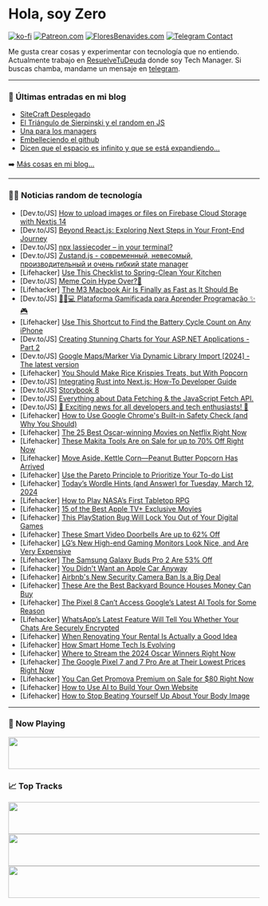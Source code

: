 # Hola, soy Zero

[![ko-fi](https://ko-fi.com/img/githubbutton_sm.svg)](https://ko-fi.com/J3J4N0LUK)
[![Patreon.com](https://img.shields.io/endpoint.svg?url=https%3A%2F%2Fshieldsio-patreon.vercel.app%2Fapi%3Fusername%3Dzerodragon%26type%3Dpatrons&style=for-the-badge)](https://patreon.com/zerodragon)
[![FloresBenavides.com](https://img.shields.io/website?down_message=oops&label=MiBlog&style=for-the-badge&up_message=online&url=https%3A%2F%2Ffloresbenavides.com)](https://floresbenavides.com)
[![Telegram Contact](https://img.shields.io/badge/escr%C3%ADbeme-ZeroDragon-%2326A5E4?style=for-the-badge&logo=telegram)](https://t.me/zerodragon)

Me gusta crear cosas y experimentar con tecnología que no entiendo.
Actualmente trabajo en [ResuelveTuDeuda](http://github.com/resuelve) donde soy Tech Manager.
Si buscas chamba, mandame un mensaje en [telegram](https://t.me/zerodragon).

---

### 📕 Últimas entradas en mi blog
<!-- BLOG-POST-LIST:START -->
- [SiteCraft Desplegado](https://floresbenavides.com/sitecraft-desplegado/)
- [El Triángulo de Sierpinski y el random en JS](https://floresbenavides.com/el-triangulo-de-sierpinski-y-el-random-en-js/)
- [Una para los managers](https://floresbenavides.com/una-para-los-managers/)
- [Embelleciendo el github](https://floresbenavides.com/embelleciendo-el-github/)
- [Dicen que el espacio es infinito y que se está expandiendo…](https://floresbenavides.com/dicen-que-el-espacio-es-infinito-y-que-se-esta-expandiendo/)
<!-- BLOG-POST-LIST:END -->

➡️ [Más cosas en mi blog...](https://floresbenavides.com)

---

### 👨‍💻 Noticias random de tecnología
<!-- TECH-POSTS:START -->
- [Dev.to/JS] [How to upload images or files on Firebase Cloud Storage with Nextjs 14](https://dev.to/thatanjan/how-to-upload-images-or-files-on-firebase-cloud-storage-with-nextjs-14-3dpf)
- [Dev.to/JS] [Beyond React.js: Exploring Next Steps in Your Front-End Journey](https://dev.to/visavadiyavrushik/beyond-reactjs-exploring-next-steps-in-your-front-end-journey-1e93)
- [Dev.to/JS] [npx lassiecoder – in your terminal?](https://dev.to/lassiecoder/npx-lassiecoder-in-your-terminal-282e)
- [Dev.to/JS] [Zustand.js - современный, невесомый, производительный и очень гибкий state manager](https://dev.to/budarin/zustandjs-sovriemiennyi-nieviesomyi-proizvoditielnyi-i-ochien-ghibkii-state-manager-1ccb)
- [Lifehacker] [Use This Checklist to Spring-Clean Your Kitchen](https://lifehacker.com/home/your-kitchen-cleaning-checklist)
- [Dev.to/JS] [Meme Coin Hype Over?🤔](https://dev.to/andylarkin677/meme-coin-hype-over-4e8)
- [Lifehacker] [The M3 Macbook Air Is Finally as Fast as It Should Be](https://lifehacker.com/tech/apples-base-macbook-air-is-finally-as-fast-as-it-should-be)
- [Dev.to/JS] [🌟🚀💻 Plataforma Gamificada para Aprender Programação ✨🎮](https://dev.to/edilsonrogeriocuambe/plataforma-gamificada-para-aprender-programacao-3m62)
- [Lifehacker] [Use This Shortcut to Find the Battery Cycle Count on Any iPhone](https://lifehacker.com/tech/use-this-shortcut-find-the-battery-cycle-count-on-any-iphone)
- [Dev.to/JS] [Creating Stunning Charts for Your ASP.NET Applications - Part 2](https://dev.to/shegzee/creating-stunning-charts-for-your-aspnet-applications-part-2-2ld3)
- [Dev.to/JS] [Google Maps/Marker Via Dynamic Library Import [2024] - The latest version](https://dev.to/rajatamil/google-mapsmarker-via-dynamic-library-import-2024-the-latest-version-2k06)
- [Lifehacker] [You Should Make Rice Krispies Treats, but With Popcorn](https://lifehacker.com/food-drink/popcorn-rice-krispies-treats-recipe)
- [Dev.to/JS] [Integrating Rust into Next.js: How-To Developer Guide](https://dev.to/capjavert/integrating-rust-into-nextjs-how-to-developer-guide-4jo6)
- [Dev.to/JS] [Storybook 8](https://dev.to/storybookjs/storybook-8-f09)
- [Dev.to/JS] [Everything about Data Fetching &amp; the JavaScript Fetch API.](https://dev.to/sammaji15/everything-about-data-fetching-the-javascript-fetch-api-478)
- [Dev.to/JS] [🚀 Exciting news for all developers and tech enthusiasts! 🚀](https://dev.to/proweblook/exciting-news-for-all-developers-and-tech-enthusiasts-2e0c)
- [Lifehacker] [How to Use Google Chrome&#39;s Built-in Safety Check &lpar;and Why You Should&rpar;](https://lifehacker.com/tech/how-to-use-google-chrome-built-in-safety-check)
- [Lifehacker] [The 25 Best Oscar-winning Movies on Netflix Right Now](https://lifehacker.com/entertainment/best-oscar-winning-movies-netflix)
- [Lifehacker] [These Makita Tools Are on Sale for up to 70% Off Right Now](https://lifehacker.com/home/makita-tools-sale)
- [Lifehacker] [Move Aside, Kettle Corn—Peanut Butter Popcorn Has Arrived](https://lifehacker.com/food-drink/peanut-butter-popcorn-recipe)
- [Lifehacker] [Use the Pareto Principle to Prioritize Your To-do List](https://lifehacker.com/work/what-is-the-pareto-principle)
- [Lifehacker] [Today’s Wordle Hints &lpar;and Answer&rpar; for Tuesday, March 12, 2024](https://lifehacker.com/entertainment/wordle-hint-answer-today)
- [Lifehacker] [How to Play NASA’s First Tabletop RPG](https://lifehacker.com/entertainment/how-to-play-the-lost-universe-nasas-first-table-top-rpg)
- [Lifehacker] [15 of the Best Apple TV+ Exclusive Movies](https://lifehacker.com/entertainment/best-movies-on-apple-tv-plus)
- [Lifehacker] [This PlayStation Bug Will Lock You Out of Your Digital Games](https://lifehacker.com/entertainment/this-playstation-bug-locks-you-out-of-your-digital-games)
- [Lifehacker] [These Smart Video Doorbells Are up to 62% Off](https://lifehacker.com/tech/arlo-essential-video-doorbell-and-blink-outdoor-4-sale)
- [Lifehacker] [LG’s New High-end Gaming Monitors Look Nice, and Are Very Expensive](https://lifehacker.com/tech/lgs-new-ultragear-oled-gaming-monitors-release-date-and-price)
- [Lifehacker] [The Samsung Galaxy Buds Pro 2 Are 53% Off](https://lifehacker.com/tech/samsung-galaxy-buds-pro-2-sale)
- [Lifehacker] [You Didn&#39;t Want an Apple Car Anyway](https://lifehacker.com/tech/what-the-apple-car-looked-like)
- [Lifehacker] [Airbnb&#39;s New Security Camera Ban Is a Big Deal](https://lifehacker.com/tech/airbnbs-new-security-camera-ban)
- [Lifehacker] [These Are the Best Backyard Bounce Houses Money Can Buy](https://lifehacker.com/family/best-bounce-houses-for-kids)
- [Lifehacker] [The Pixel 8 Can’t Access Google’s Latest AI Tools for Some Reason](https://lifehacker.com/tech/pixel-8-wont-get-gemini-nano)
- [Lifehacker] [WhatsApp’s Latest Feature Will Tell You Whether Your Chats Are Securely Encrypted](https://lifehacker.com/tech/whatsapps-end-to-end-encryption-warning-feature)
- [Lifehacker] [When Renovating Your Rental Is Actually a Good Idea](https://lifehacker.com/money/benefits-of-renovating-your-rental)
- [Lifehacker] [How Smart Home Tech Is Evolving](https://lifehacker.com/tech/smart-home-tech-is-evolving)
- [Lifehacker] [Where to Stream the 2024 Oscar Winners Right Now](https://lifehacker.com/entertainment/where-to-stream-2024-oscar-winners)
- [Lifehacker] [The Google Pixel 7 and 7 Pro Are at Their Lowest Prices Right Now](https://lifehacker.com/google-pixel-7-deal)
- [Lifehacker] [You Can Get Promova Premium on Sale for $80 Right Now](https://lifehacker.com/entertainment/promova-premium-sale)
- [Lifehacker] [How to Use AI to Build Your Own Website](https://lifehacker.com/tech/how-to-use-ai-to-build-your-own-website)
- [Lifehacker] [How to Stop Beating Yourself Up About Your Body Image](https://lifehacker.com/health/how-to-stop-beating-yourself-up-about-your-body-image)<!-- TECH-POSTS:END -->

---

### 🎵 Now Playing
<a href="https://spotify-now-playing-dun.vercel.app/now-playing?open"><img src="https://spotify-now-playing-dun.vercel.app/now-playing" width="540" height="64"></a>

### 📈 Top Tracks
<a href="https://spotify-now-playing-dun.vercel.app/top-tracks?i=1&open"><img src="https://spotify-now-playing-dun.vercel.app/top-tracks?i=1" width="540" height="64"></a>
<a href="https://spotify-now-playing-dun.vercel.app/top-tracks?i=2&open"><img src="https://spotify-now-playing-dun.vercel.app/top-tracks?i=2" width="540" height="64"></a>
<a href="https://spotify-now-playing-dun.vercel.app/top-tracks?i=3&open"><img src="https://spotify-now-playing-dun.vercel.app/top-tracks?i=3" width="540" height="64"></a>
